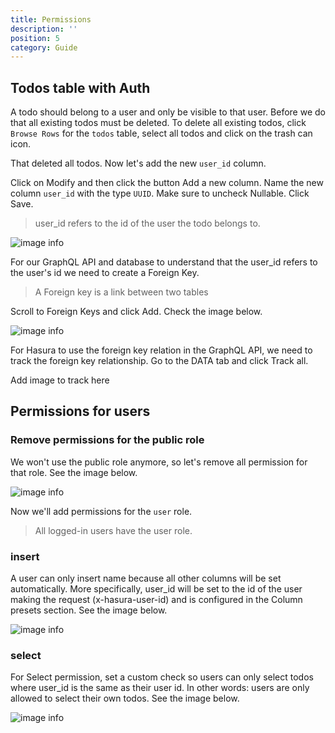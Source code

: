```yaml
---
title: Permissions
description: ''
position: 5
category: Guide
---
```


## Todos table with Auth
A todo should belong to a user and only be visible to that user. Before we do that all existing todos must be deleted. To delete all existing todos, click `Browse Rows` for the `todos` table, select all todos and click on the trash can icon.

That deleted all todos. Now let's add the new `user_id` column.

Click on Modify and then click the button Add a new column. Name the new column `user_id` with the type `UUID`. Make sure to uncheck Nullable. Click Save.

> user_id refers to the id of the user the todo belongs to.

![image info](/assets/create_fkey.png)

For our GraphQL API and database to understand that the user_id refers to the user's id we need to create a Foreign Key.

> A Foreign key is a link between two tables

Scroll to Foreign Keys and click Add. Check the image below.

![image info](/assets/add_fkey.png)

For Hasura to use the foreign key relation in the GraphQL API, we need to track the foreign key relationship. Go to the DATA tab and click Track all.

Add image to track here

## Permissions for users

### Remove permissions for the public role
We won't use the public role anymore, so let's remove all permission for that role. See the image below.

![image info](/assets/permissions_remove_public.png)

Now we'll add permissions for the `user` role.

> All logged-in users have the user role.


### insert
A user can only insert name because all other columns will be set automatically. More specifically, user_id will be set to the id of the user making the request (x-hasura-user-id) and is configured in the Column presets section. See the image below.

![image info](/assets/user_insert_permissions.png)


### select
For Select permission, set a custom check so users can only select todos where user_id is the same as their user id. In other words: users are only allowed to select their own todos. See the image below.

![image info](/assets/select_permissions.png)